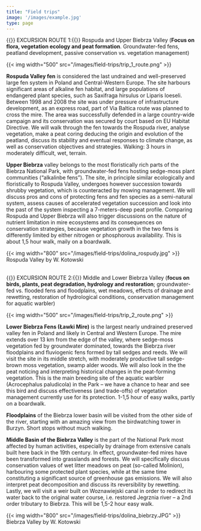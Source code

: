 ```yaml
---
title: "Field trips"
image: '/images/example.jpg'
type: page
---
```


{{<under>}} EXCURSION ROUTE 1:{{</under>}}  Rospuda and Upper Biebrza Valley (**Focus on flora, vegetation ecology and
peat formation**. Groundwater-fed fens, peatland development, passive conservation vs. vegetation
management)

{{< img width="500" src="/images/field-trips/trip_1_route.png" >}}

**Rospuda Valley fen** is considered the last undrained and well-preserved large fen system in Poland
and Central-Western Europe. The site harbours significant areas of alkaline fen habitat, and large
populations of endangered plant species, such as Saxifraga hirsulus or Liparis loeseli. Between 1998
and 2008 the site was under pressure of infrastructure development, as an express road, part of Via
Baltica route was planned to cross the mire. The area was successfully defended in a large
country-wide campaign and its conservation was secured by court based on EU Habitat Directive. We
will walk through the fen towards the Rospuda river, analyse vegetation, make a peat coring deducing
the origin and evolution of the peatland, discuss its stability and eventual responses to climate
change, as well as conservation objectives and strategies. Walking: 3 hours in moderately difficult,
wet, terrain.

**Upper Biebrza** valley belongs to the most floristically rich parts of the Biebrza National Park, with
groundwater-fed fens hosting sedge-moss plant communities (“alkalinbe fens”). The site, in principle
similar ecologically and floristically to Rospuda Valley, undergoes however succession towards
shrubby vegetation, which is counteracted by mowing management. We will discuss pros and cons of
protecting fens and fen species as a semi-natural system, assess causes of accelerated vegetation
succession and look into the past of the system inspecting a 7-meters-deep peat profile. Comparing
Rospuda and Upper Biebrza will also trigger discussions on the nature of nutrient limitation in mire
ecosystems and its consequences on conservation strategies, because vegetation growth in the two
fens is differently limited by either nitrogen or phosphorous availability. This is about 1,5 hour walk,
maily on a boardwalk.

{{< img width="800" src="/images/field-trips/dolina_rospudy.jpg" >}}\
Rospuda Valley by W. Kotowski

\
{{<under>}} EXCURSION ROUTE 2:{{</under>}} Middle and Lower Biebrza Valley (**focus on birds, plants, peat degradation,
hydrology and restoration**; groundwater-fed vs. flooded fens and floodplains, wet meadows, effects
of drainage and rewetting, restoration of hydrological conditions, conservation management for
aquatic warbler)

{{< img width="500" src="/images/field-trips/trip_2_route.png" >}}

**Lower Biebrza Fens (Ławki Mire)** is the largest nearly undrained preserved valley fen in Poland and
likely in Central and Western Europe. The mire extends over 13 km from the edge of the valley, where
sedge-moss vegetation fed by groundwater dominated, towards the Biebrza river floodplains and
fluviogenic fens formed by tall sedges and reeds. We will visit the site in its middle stretch, with
moderately productive tall sedge-brown moss vegetation, swamp alder woods. We will also look in
the the peat noticing and interpreting historical changes in the peat-forming vegetation. This is the
main breeding site of the aquatic warbler (Acrocephalus paludicola) in the Park – we have a chance to
hear and see this bird and discuss effectiveness (and trade-offs) of vegetation management currently
use for its protection. 1-1,5 hour of easy walks, partly on a boardwalk.

**Floodplains** of the Biebrza lower basin will be visited from the other side of the river, starting with an
amazing view from the birdwatching tower in Burzyn. Short stops without much walking.

**Middle Basin of the Biebrza Valley** is the part of the National Park most affected by human activities,
especially by drainage from extensive canals built here back in the 19th century. In effect,
groundwater-fed mires have been transformed into grasslands and forests. We will specifically discuss
conservation values of wet litter meadows on peat (so-called Molinion), harbouring some protected
plant species, while at the same time constituting a significant source of greenhouse gas emissions.
We will also interpret peat decomposition and discuss its reversibility by rewetting. Lastly, we will visit
a weir built on Woznawiejski canal in order to redirect its water back to the original water course, i.e.
restored Jegrznia river – a 2nd order tributary to Biebrza. This will be 1,5-2 hour easy walk.

{{< img width="800" src="/images/field-trips/dolina_biebrzy.JPG" >}}\
Biebrza Valley by W. Kotowski
